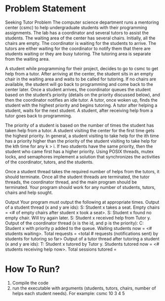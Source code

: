 # Problem Statement

Seeking Tutor Problem
The computer science department runs a mentoring center (csmc) to help undergraduate students with their programming assignments. The lab has a coordinator and several tutors to assist the students. The waiting area of the center has several chairs. Initially, all the chairs are empty. The coordinator is waiting for the students to arrive. The tutors are either waiting for the coordinator to notify them that there are students waiting or they are busy tutoring. The tutoring area is separate from the waiting area.



A student while programming for their project, decides to go to csmc to get help from a tutor. After arriving at the center, the student sits in an empty chair in the waiting area and waits to be called for tutoring. If no chairs are available, the student will go back to programming and come back to the center later. Once a student arrives, the coordinator queues the student based on the student’s priority (details on the priority discussed below), and then the coordinator notifies an idle tutor. A tutor, once woken up, finds the student with the highest priority and begins tutoring. A tutor after helping a student, waits for the next student. A student, after receiving help from a tutor goes back to programming.



The priority of a student is based on the number of times the student has taken help from a tutor. A student visiting the center for the first time gets the highest priority. In general, a student visiting to take help for the ith time has a priority higher than the priority of the
student visiting to take help for the kth time for any k > i. If two students have the same priority, then the student who came first has a higher priority. Using POSIX threads, mutex locks, and semaphores implement a solution that synchronizes the activities of the coordinator, tutors, and the students.



Once a student thread takes the required number of helps from the tutors, it should terminate. Once all the student threads are terminated, the tutor threads, the coordinator thread, and the main program should be terminated.
Your program should work for any number of students, tutors, chairs and help sought.



Output
Your program must output the following at appropriate times.
Output of a student thread (x and y are ids):
S: Student x takes a seat. Empty chairs = <# of empty chairs after student x took a seat>. S: Student x found no empty chair. Will try again later.
S: Student x received help from Tutor y.
Output of the coordinator thread (x is the id, and p is the priority):
C: Student x with priority p added to the queue. Waiting students now = <# students waiting>. Total requests = <total # requests (notifications sent) by students for tutoring so far>
Output of a tutor thread after tutoring a student (x and y are ids):
T: Student x tutored by Tutor y. Students tutored now = <# students receiving help now>. Total sessions tutored = <total no of tutoring sessions completed so far by all the tutors>



# How To Run?

1. Compile the code
2. run the executable with arguments (students, tutors, chairs, number of helps each student needs). For example: csmc 10 3 4 5
